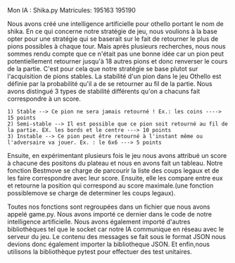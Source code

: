 Mon IA : Shika.py
Matricules: 195163 195190

Nous avons créé une intelligence artificielle pour othello portant le nom de shika. En ce qui concerne notre stratégie de jeu, nous voulions à la base opter pour une stratégie qui se baserait sur le fait de retourner le plus de pions possibles à chaque tour. Mais après plusieurs recherches, nous nous sommes rendu compte que ce n'était pas une bonne idée car un pion peut potentiellement retourner jusqu'à 18 autres pions et donc renverser le cours de la partie. C'est pour cela que notre stratégie se base plutot sur l'acquisition de pions stables. La stabilité d'un pion dans le jeu Othello est définie par la probabilité qu'il a de se retourner au fil de la partie. Nous avons distingué 3 types de stabilité différents qu'on a chacuns fait correspondre à un score.

    1) Stable --> Ce pion ne sera jamais retourné ! Ex.: les coins ----> 15 points
    2) Semi-stable --> Il est possible que ce pion soit retourné au fil de la partie. EX. les bords et le centre ---> 10 points 
    3) Instable --> Ce pion peut être retourné à l'instant même ou l'adversaire va jouer. Ex. : le 6x6 ---> 5 points

Ensuite, en expérimentant plusieurs fois le jeu nous avons attribué un score à chacune des positons du plateau et nous en avons fait un tableau. Notre fonction Bestmove se charge de parcourir la liste des coups legaux et de les faire correspondre avec leur score. Ensuite, elle les compare entre eux et retourne la position qui correspond au score maximale.(une fonction possiblemove se charge de determiner les coups legaux).

Toutes nos fonctions sont regroupées dans un fichier que nous avons appelé game.py. Nous avons importé ce dernier dans le code de notre intelligence artificielle.
Nous avons également importé d'autres bibliothèques tel que le socket car notre IA communique en réseau avec le serveur du jeu. Le contenu des messages se fait sous le format JSON nous devions donc également importer la bibliotheque JSON. Et enfin,nous utilisons la bibliothèque pytest pour effectuer des test unitaires.